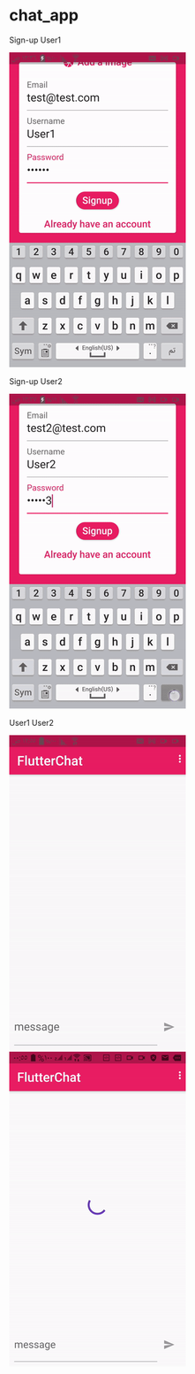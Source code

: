 # chat_app

Sign-up User1

![](signup1.gif)

Sign-up User2

![](signup2.gif)

User1                                          User2


![](user1.gif)         ![](user2.gif)